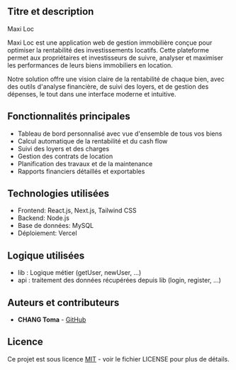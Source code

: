 <!-- Titre et description du projet -->
## Titre et description

Maxi Loc

Maxi Loc est une application web de gestion immobilière conçue pour optimiser la rentabilité des investissements locatifs. Cette plateforme permet aux propriétaires et investisseurs de suivre, analyser et maximiser les performances de leurs biens immobiliers en location.

Notre solution offre une vision claire de la rentabilité de chaque bien, avec des outils d'analyse financière, de suivi des loyers, et de gestion des dépenses, le tout dans une interface moderne et intuitive.

## Fonctionnalités principales

- Tableau de bord personnalisé avec vue d'ensemble de tous vos biens
- Calcul automatique de la rentabilité et du cash flow
- Suivi des loyers et des charges
- Gestion des contrats de location
- Planification des travaux et de la maintenance
- Rapports financiers détaillés et exportables

## Technologies utilisées

- Frontend: React.js, Next.js, Tailwind CSS
- Backend: Node.js
- Base de données: MySQL
- Déploiement: Vercel

## Logique utilisées
- lib : Logique métier (getUser, newUser, ...)
- api : traitement des données récupérées depuis lib (login, register, ...)

## Auteurs et contributeurs

- **CHANG Toma** - [GitHub](https://github.com/CHANG-Toma)

## Licence

Ce projet est sous licence [MIT](LICENSE) - voir le fichier LICENSE pour plus de détails.

